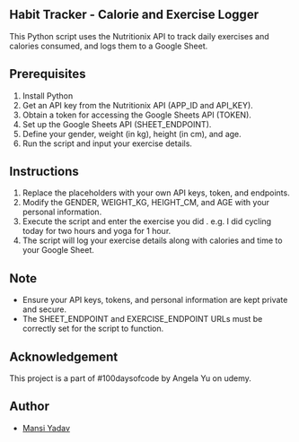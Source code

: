 ## Habit Tracker - Calorie and Exercise Logger

This Python script uses the Nutritionix API to track daily exercises and calories consumed, and logs them to a Google Sheet.

## Prerequisites
1. Install Python
2. Get an API key from the Nutritionix API (APP_ID and API_KEY).
3. Obtain a token for accessing the Google Sheets API (TOKEN).
4. Set up the Google Sheets API (SHEET_ENDPOINT).
5. Define your gender, weight (in kg), height (in cm), and age.
6. Run the script and input your exercise details.

## Instructions
1. Replace the placeholders with your own API keys, token, and endpoints.
2. Modify the GENDER, WEIGHT_KG, HEIGHT_CM, and AGE with your personal information.
3. Execute the script and enter the exercise you did . e.g. I did cycling today for two hours and yoga for 1 hour.
4. The script will log your exercise details along with calories and time to your Google Sheet.

## Note
- Ensure your API keys, tokens, and personal information are kept private and secure.
- The SHEET_ENDPOINT and EXERCISE_ENDPOINT URLs must be correctly set for the script to function.

## Acknowledgement
This project is a part of #100daysofcode by Angela Yu on udemy.

## Author

- [Mansi Yadav](https://github.com/FreeSpirit11/workout-tracker)



